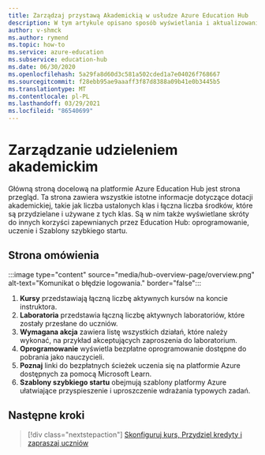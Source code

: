 ```yaml
---
title: Zarządzaj przystawą Akademickią w usłudze Azure Education Hub
description: W tym artykule opisano sposób wyświetlania i aktualizowania szczegółowych informacji o przydzieleniu akademickim na stronie Przegląd Education Hub platformy Azure.
author: v-shmck
ms.author: rymend
ms.topic: how-to
ms.service: azure-education
ms.subservice: education-hub
ms.date: 06/30/2020
ms.openlocfilehash: 5a29fa8d60d3c581a502cded1a7e04026f768667
ms.sourcegitcommit: f28ebb95ae9aaaff3f87d8388a09b41e0b3445b5
ms.translationtype: MT
ms.contentlocale: pl-PL
ms.lasthandoff: 03/29/2021
ms.locfileid: "86540699"
---
```

# <a name="managing-your-academic-grant"></a>Zarządzanie udzieleniem akademickim

Główną stroną docelową na platformie Azure Education Hub jest strona przegląd. Ta strona zawiera wszystkie istotne informacje dotyczące dotacji akademickiej, takie jak liczba ustalonych klas i łączna liczba środków, które są przydzielane i używane z tych klas. Są w nim także wyświetlane skróty do innych korzyści zapewnianych przez Education Hub: oprogramowanie, uczenie i Szablony szybkiego startu.

## <a name="overview-page"></a>Strona omówienia
:::image type="content" source="media/hub-overview-page/overview.png" alt-text="Komunikat o błędzie logowania." border="false":::

1. **Kursy** przedstawiają łączną liczbę aktywnych kursów na koncie instruktora.
1. **Laboratoria** przedstawia łączną liczbę aktywnych laboratoriów, które zostały przesłane do uczniów.
1. **Wymagana akcja** zawiera listę wszystkich działań, które należy wykonać, na przykład akceptujących zaproszenia do laboratorium.
1. **Oprogramowanie** wyświetla bezpłatne oprogramowanie dostępne do pobrania jako nauczycieli.
1. **Poznaj** linki do bezpłatnych ścieżek uczenia się na platformie Azure dostępnych za pomocą Microsoft Learn.
1. **Szablony szybkiego startu** obejmują szablony platformy Azure ułatwiające przyspieszenie i uproszczenie wdrażania typowych zadań.

## <a name="next-steps"></a>Następne kroki

> [!div class="nextstepaction"]
> [Skonfiguruj kurs, Przydziel kredyty i zapraszaj uczniów](create-assignment-allocate-credit.md)

